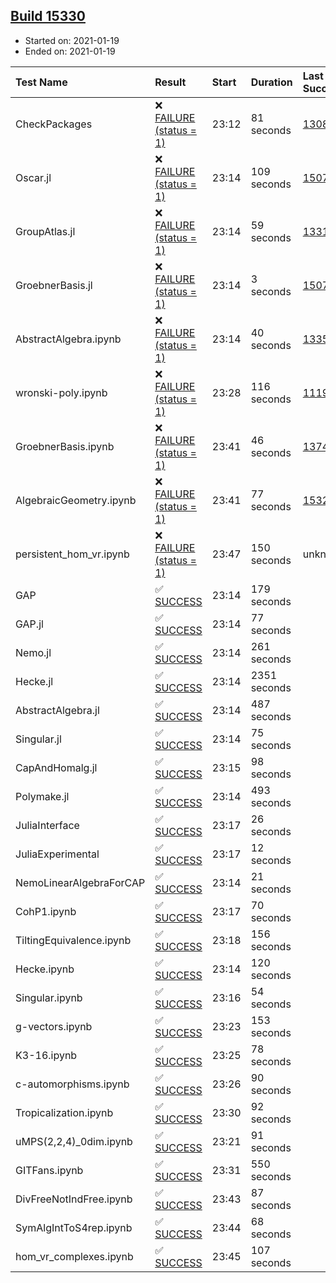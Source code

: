 ## [Build 15330](https://oscarci.mathematik.uni-kl.de/job/oscar/15330/)

* Started on: 2021-01-19
* Ended on: 2021-01-19

| Test Name    | Result | Start | Duration | Last Success | First Failure |
|:-------------|:-------|:------|:---------|:-------------|:--------------|
| CheckPackages | ❌ [FAILURE (status = 1)](https://oscarci.mathematik.uni-kl.de/job/oscar/15330/artifact/logs/build-15330/CheckPackages.log) | 23:12 | 81 seconds | [13085](https://oscarci.mathematik.uni-kl.de/job/oscar/13085/) | [13086](https://oscarci.mathematik.uni-kl.de/job/oscar/13086/) |
| Oscar.jl | ❌ [FAILURE (status = 1)](https://oscarci.mathematik.uni-kl.de/job/oscar/15330/artifact/logs/build-15330/Oscar.jl.log) | 23:14 | 109 seconds | [15079](https://oscarci.mathematik.uni-kl.de/job/oscar/15079/) | [15080](https://oscarci.mathematik.uni-kl.de/job/oscar/15080/) |
| GroupAtlas.jl | ❌ [FAILURE (status = 1)](https://oscarci.mathematik.uni-kl.de/job/oscar/15330/artifact/logs/build-15330/GroupAtlas.jl.log) | 23:14 | 59 seconds | [13311](https://oscarci.mathematik.uni-kl.de/job/oscar/13311/) | [13312](https://oscarci.mathematik.uni-kl.de/job/oscar/13312/) |
| GroebnerBasis.jl | ❌ [FAILURE (status = 1)](https://oscarci.mathematik.uni-kl.de/job/oscar/15330/artifact/logs/build-15330/GroebnerBasis.jl.log) | 23:14 | 3 seconds | [15079](https://oscarci.mathematik.uni-kl.de/job/oscar/15079/) | [15080](https://oscarci.mathematik.uni-kl.de/job/oscar/15080/) |
| AbstractAlgebra.ipynb | ❌ [FAILURE (status = 1)](https://oscarci.mathematik.uni-kl.de/job/oscar/15330/artifact/logs/build-15330/AbstractAlgebra.ipynb.log) | 23:14 | 40 seconds | [13355](https://oscarci.mathematik.uni-kl.de/job/oscar/13355/) | [13356](https://oscarci.mathematik.uni-kl.de/job/oscar/13356/) |
| wronski-poly.ipynb | ❌ [FAILURE (status = 1)](https://oscarci.mathematik.uni-kl.de/job/oscar/15330/artifact/logs/build-15330/wronski-poly.ipynb.log) | 23:28 | 116 seconds | [11192](https://oscarci.mathematik.uni-kl.de/job/oscar/11192/) | [11193](https://oscarci.mathematik.uni-kl.de/job/oscar/11193/) |
| GroebnerBasis.ipynb | ❌ [FAILURE (status = 1)](https://oscarci.mathematik.uni-kl.de/job/oscar/15330/artifact/logs/build-15330/GroebnerBasis.ipynb.log) | 23:41 | 46 seconds | [13748](https://oscarci.mathematik.uni-kl.de/job/oscar/13748/) | [13749](https://oscarci.mathematik.uni-kl.de/job/oscar/13749/) |
| AlgebraicGeometry.ipynb | ❌ [FAILURE (status = 1)](https://oscarci.mathematik.uni-kl.de/job/oscar/15330/artifact/logs/build-15330/AlgebraicGeometry.ipynb.log) | 23:41 | 77 seconds | [15322](https://oscarci.mathematik.uni-kl.de/job/oscar/15322/) | [15323](https://oscarci.mathematik.uni-kl.de/job/oscar/15323/) |
| persistent_hom_vr.ipynb | ❌ [FAILURE (status = 1)](https://oscarci.mathematik.uni-kl.de/job/oscar/15330/artifact/logs/build-15330/persistent_hom_vr.ipynb.log) | 23:47 | 150 seconds | unknown | unknown |
| GAP | ✅ [SUCCESS](https://oscarci.mathematik.uni-kl.de/job/oscar/15330/artifact/logs/build-15330/GAP.log) | 23:14 | 179 seconds |  |  |
| GAP.jl | ✅ [SUCCESS](https://oscarci.mathematik.uni-kl.de/job/oscar/15330/artifact/logs/build-15330/GAP.jl.log) | 23:14 | 77 seconds |  |  |
| Nemo.jl | ✅ [SUCCESS](https://oscarci.mathematik.uni-kl.de/job/oscar/15330/artifact/logs/build-15330/Nemo.jl.log) | 23:14 | 261 seconds |  |  |
| Hecke.jl | ✅ [SUCCESS](https://oscarci.mathematik.uni-kl.de/job/oscar/15330/artifact/logs/build-15330/Hecke.jl.log) | 23:14 | 2351 seconds |  |  |
| AbstractAlgebra.jl | ✅ [SUCCESS](https://oscarci.mathematik.uni-kl.de/job/oscar/15330/artifact/logs/build-15330/AbstractAlgebra.jl.log) | 23:14 | 487 seconds |  |  |
| Singular.jl | ✅ [SUCCESS](https://oscarci.mathematik.uni-kl.de/job/oscar/15330/artifact/logs/build-15330/Singular.jl.log) | 23:14 | 75 seconds |  |  |
| CapAndHomalg.jl | ✅ [SUCCESS](https://oscarci.mathematik.uni-kl.de/job/oscar/15330/artifact/logs/build-15330/CapAndHomalg.jl.log) | 23:15 | 98 seconds |  |  |
| Polymake.jl | ✅ [SUCCESS](https://oscarci.mathematik.uni-kl.de/job/oscar/15330/artifact/logs/build-15330/Polymake.jl.log) | 23:14 | 493 seconds |  |  |
| JuliaInterface | ✅ [SUCCESS](https://oscarci.mathematik.uni-kl.de/job/oscar/15330/artifact/logs/build-15330/JuliaInterface.log) | 23:17 | 26 seconds |  |  |
| JuliaExperimental | ✅ [SUCCESS](https://oscarci.mathematik.uni-kl.de/job/oscar/15330/artifact/logs/build-15330/JuliaExperimental.log) | 23:17 | 12 seconds |  |  |
| NemoLinearAlgebraForCAP | ✅ [SUCCESS](https://oscarci.mathematik.uni-kl.de/job/oscar/15330/artifact/logs/build-15330/NemoLinearAlgebraForCAP.log) | 23:14 | 21 seconds |  |  |
| CohP1.ipynb | ✅ [SUCCESS](https://oscarci.mathematik.uni-kl.de/job/oscar/15330/artifact/logs/build-15330/CohP1.ipynb.log) | 23:17 | 70 seconds |  |  |
| TiltingEquivalence.ipynb | ✅ [SUCCESS](https://oscarci.mathematik.uni-kl.de/job/oscar/15330/artifact/logs/build-15330/TiltingEquivalence.ipynb.log) | 23:18 | 156 seconds |  |  |
| Hecke.ipynb | ✅ [SUCCESS](https://oscarci.mathematik.uni-kl.de/job/oscar/15330/artifact/logs/build-15330/Hecke.ipynb.log) | 23:14 | 120 seconds |  |  |
| Singular.ipynb | ✅ [SUCCESS](https://oscarci.mathematik.uni-kl.de/job/oscar/15330/artifact/logs/build-15330/Singular.ipynb.log) | 23:16 | 54 seconds |  |  |
| g-vectors.ipynb | ✅ [SUCCESS](https://oscarci.mathematik.uni-kl.de/job/oscar/15330/artifact/logs/build-15330/g-vectors.ipynb.log) | 23:23 | 153 seconds |  |  |
| K3-16.ipynb | ✅ [SUCCESS](https://oscarci.mathematik.uni-kl.de/job/oscar/15330/artifact/logs/build-15330/K3-16.ipynb.log) | 23:25 | 78 seconds |  |  |
| c-automorphisms.ipynb | ✅ [SUCCESS](https://oscarci.mathematik.uni-kl.de/job/oscar/15330/artifact/logs/build-15330/c-automorphisms.ipynb.log) | 23:26 | 90 seconds |  |  |
| Tropicalization.ipynb | ✅ [SUCCESS](https://oscarci.mathematik.uni-kl.de/job/oscar/15330/artifact/logs/build-15330/Tropicalization.ipynb.log) | 23:30 | 92 seconds |  |  |
| uMPS(2,2,4)_0dim.ipynb | ✅ [SUCCESS](https://oscarci.mathematik.uni-kl.de/job/oscar/15330/artifact/logs/build-15330/uMPS-2-2-4-_0dim.ipynb.log) | 23:21 | 91 seconds |  |  |
| GITFans.ipynb | ✅ [SUCCESS](https://oscarci.mathematik.uni-kl.de/job/oscar/15330/artifact/logs/build-15330/GITFans.ipynb.log) | 23:31 | 550 seconds |  |  |
| DivFreeNotIndFree.ipynb | ✅ [SUCCESS](https://oscarci.mathematik.uni-kl.de/job/oscar/15330/artifact/logs/build-15330/DivFreeNotIndFree.ipynb.log) | 23:43 | 87 seconds |  |  |
| SymAlgIntToS4rep.ipynb | ✅ [SUCCESS](https://oscarci.mathematik.uni-kl.de/job/oscar/15330/artifact/logs/build-15330/SymAlgIntToS4rep.ipynb.log) | 23:44 | 68 seconds |  |  |
| hom_vr_complexes.ipynb | ✅ [SUCCESS](https://oscarci.mathematik.uni-kl.de/job/oscar/15330/artifact/logs/build-15330/hom_vr_complexes.ipynb.log) | 23:45 | 107 seconds |  |  |
